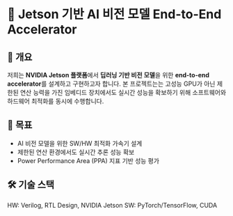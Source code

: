# 🤖 Jetson 기반 AI 비전 모델 End-to-End Accelerator

## 📌 개요

저희는 **NVIDIA Jetson 플랫폼**에서 **딥러닝 기반 비전 모델**을 위한 **end-to-end accelerator**를 설계하고 구현하고자 합니다.   본 프로젝트는는 고성능 GPU가 아닌 제한된 연산 능력을 가진 임베디드 장치에서도 실시간 성능을 확보하기 위해 소프트웨어와 하드웨어 최적화를 동시에 수행합니다.

## 🎯 목표

- AI 비전 모델을 위한 SW/HW 최적화 가속기 설계
- 제한된 연산 환경에서도 실시간 추론 성능 확보
- Power Performance Area (PPA) 지표 기반 성능 평가

## 🛠️ 기술 스택

HW: Verilog, RTL Design, NVIDIA Jetson   SW: PyTorch/TensorFlow, CUDA



